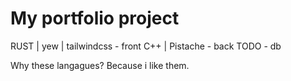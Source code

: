 # My portfolio project

RUST | yew | tailwindcss - front
C++ | Pistache - back
TODO - db

Why these langagues? Because i like them.
